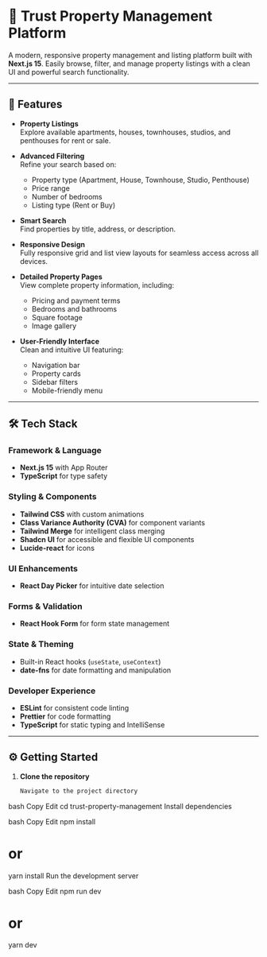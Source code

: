 # 🏢 Trust Property Management Platform

A modern, responsive property management and listing platform built with **Next.js 15**. Easily browse, filter, and manage property listings with a clean UI and powerful search functionality.

---

## 🚀 Features

- **Property Listings**  
  Explore available apartments, houses, townhouses, studios, and penthouses for rent or sale.

- **Advanced Filtering**  
  Refine your search based on:

  - Property type (Apartment, House, Townhouse, Studio, Penthouse)
  - Price range
  - Number of bedrooms
  - Listing type (Rent or Buy)

- **Smart Search**  
  Find properties by title, address, or description.

- **Responsive Design**  
  Fully responsive grid and list view layouts for seamless access across all devices.

- **Detailed Property Pages**  
  View complete property information, including:

  - Pricing and payment terms
  - Bedrooms and bathrooms
  - Square footage
  - Image gallery

- **User-Friendly Interface**  
  Clean and intuitive UI featuring:
  - Navigation bar
  - Property cards
  - Sidebar filters
  - Mobile-friendly menu

---

## 🛠️ Tech Stack

### Framework & Language

- **Next.js 15** with App Router
- **TypeScript** for type safety

### Styling & Components

- **Tailwind CSS** with custom animations
- **Class Variance Authority (CVA)** for component variants
- **Tailwind Merge** for intelligent class merging
- **Shadcn UI** for accessible and flexible UI components
- **Lucide-react** for icons

### UI Enhancements

- **React Day Picker** for intuitive date selection

### Forms & Validation

- **React Hook Form** for form state management

### State & Theming

- Built-in React hooks (`useState`, `useContext`)
- **date-fns** for date formatting and manipulation

### Developer Experience

- **ESLint** for consistent code linting
- **Prettier** for code formatting
- **TypeScript** for static typing and IntelliSense

---

## ⚙️ Getting Started

1. **Clone the repository**
   ```bash
   Navigate to the project directory
   ```

bash
Copy
Edit
cd trust-property-management
Install dependencies

bash
Copy
Edit
npm install

# or

yarn install
Run the development server

bash
Copy
Edit
npm run dev

# or

yarn dev
